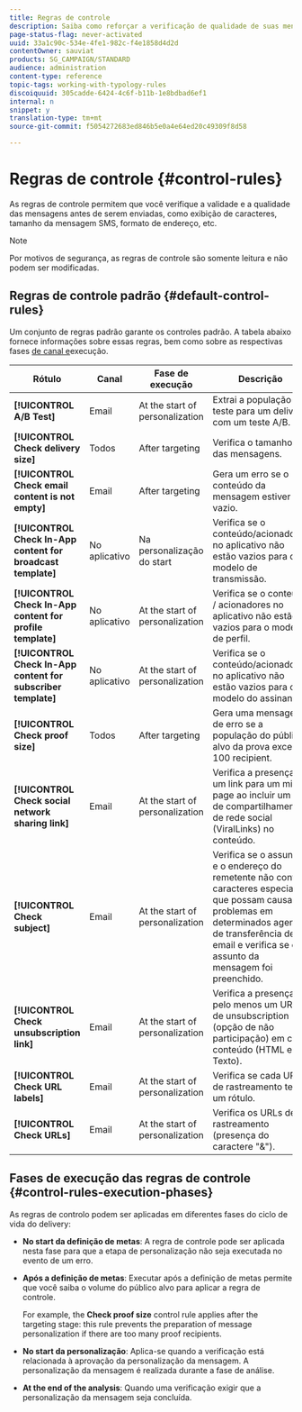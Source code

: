 ```yaml
---
title: Regras de controle
description: Saiba como reforçar a verificação de qualidade de suas mensagens com regras de controle.
page-status-flag: never-activated
uuid: 33a1c90c-534e-4fe1-982c-f4e1858d4d2d
contentOwner: sauviat
products: SG_CAMPAIGN/STANDARD
audience: administration
content-type: reference
topic-tags: working-with-typology-rules
discoiquuid: 305cadde-6424-4c6f-b11b-1e8bdbad6ef1
internal: n
snippet: y
translation-type: tm+mt
source-git-commit: f5054272683ed846b5e0a4e64ed20c49309f8d58

---
```



# Regras de controle {#control-rules}

As regras de controle permitem que você verifique a validade e a qualidade das mensagens antes de serem enviadas, como exibição de caracteres, tamanho da mensagem SMS, formato de endereço, etc.

>[!NOTE]
>
>Por motivos de segurança, as regras de controle são somente leitura e não podem ser modificadas.

## Regras de controle padrão {#default-control-rules}

Um conjunto de regras padrão garante os controles padrão. A tabela abaixo fornece informações sobre essas regras, bem como sobre as respectivas fases [de canal e](#control-rules-execution-phases)execução.

| Rótulo | Canal | Fase de execução | Descrição |
---------|----------|---------|---------
| **[!UICONTROL A/B Test]** | Email | At the start of personalization | Extrai a população de teste para um delivery com um teste A/B. |
| **[!UICONTROL Check delivery size]** | Todos | After targeting | Verifica o tamanho das mensagens. |
| **[!UICONTROL Check email content is not empty]** | Email | After targeting | Gera um erro se o conteúdo da mensagem estiver vazio. |
| **[!UICONTROL Check In-App content for broadcast template]** | No aplicativo | Na personalização do start | Verifica se o conteúdo/acionadores no aplicativo não estão vazios para o modelo de transmissão. |
| **[!UICONTROL Check In-App content for profile template]** | No aplicativo | At the start of personalization | Verifica se o conteúdo / acionadores no aplicativo não estão vazios para o modelo de perfil. |
| **[!UICONTROL Check In-App content for subscriber template]** | No aplicativo | At the start of personalization | Verifica se o conteúdo/acionadores no aplicativo não estão vazios para o modelo do assinante. |
| **[!UICONTROL Check proof size]** | Todos | After targeting | Gera uma mensagem de erro se a população do público alvo da prova exceder 100 recipient. |
| **[!UICONTROL Check social network sharing link]** | Email | At the start of personalization | Verifica a presença de um link para um mirror page ao incluir um link de compartilhamento de rede social (ViralLinks) no conteúdo. |
| **[!UICONTROL Check subject]** | Email | At the start of personalization | Verifica se o assunto e o endereço do remetente não contêm caracteres especiais que possam causar problemas em determinados agentes de transferência de email e verifica se o assunto da mensagem foi preenchido. |
| **[!UICONTROL Check unsubscription link]** | Email | At the start of personalization | Verifica a presença de pelo menos um URL de unsubscription (opção de não participação) em cada conteúdo (HTML e Texto). |
| **[!UICONTROL Check URL labels]** | Email | At the start of personalization | Verifica se cada URL de rastreamento tem um rótulo. |
| **[!UICONTROL Check URLs]** | Email | At the start of personalization | Verifica os URLs de rastreamento (presença do caractere &quot;&amp;&quot;). |

## Fases de execução das regras de controle {#control-rules-execution-phases}

As regras de controlo podem ser aplicadas em diferentes fases do ciclo de vida do delivery:

* **No start da definição de metas**: A regra de controle pode ser aplicada nesta fase para que a etapa de personalização não seja executada no evento de um erro.

* **Após a definição de metas**: Executar após a definição de metas permite que você saiba o volume do público alvo para aplicar a regra de controle.

   For example, the **Check proof size** control rule applies after the targeting stage: this rule prevents the preparation of message personalization if there are too many proof recipients.

* **No start da personalização**: Aplica-se quando a verificação está relacionada à aprovação da personalização da mensagem. A personalização da mensagem é realizada durante a fase de análise.

* **At the end of the analysis**: Quando uma verificação exigir que a personalização da mensagem seja concluída.
